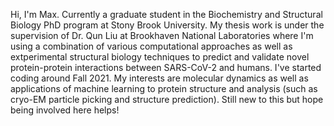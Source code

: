 Hi, I'm Max. Currently a graduate student in the Biochemistry and Structural Biology PhD program at Stony Brook University. My thesis work is under the supervision of Dr. Qun Liu at Brookhaven National Laboratories where I'm using a combination of various computational approaches as well as extperimental structural biology techniques to predict and validate novel protein-protein interactions between SARS-CoV-2 and humans. I've started coding around Fall 2021. My interests are molecular dynamics as well as applications of machine learning to protein structure and analysis (such as cryo-EM particle picking and structure prediction).
Still new to this but hope being involved here helps!

<!---
meh47336/meh47336 is a ✨ special ✨ repository because its `README.md` (this file) appears on your GitHub profile.
You can click the Preview link to take a look at your changes.
--->
